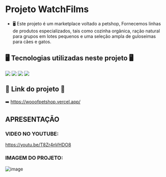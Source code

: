 # Projeto WatchFilms

- 🖥️ Este projeto é um marketplace voltado a petshop, Fornecemos linhas de produtos especializados,
      tais como cozinha orgânica, ração natural para grupos em lotes pequenos e uma seleção ampla de guloseimas para cães e gatos.

##

## 🖥️ Tecnologias utilizadas neste projeto 🖥️
<div>
  <img align="center" src="https://img.shields.io/badge/React-20232A?style=for-the-badge&logo=react&logoColor=61DAFB"/>
  <img align="center" src="https://img.shields.io/badge/React_Router-CA4245?style=for-the-badge&logo=react-router&logoColor=white"/>
  <img align="center" src="https://img.shields.io/badge/JavaScript-F7DF1E?style=for-the-badge&logo=javascript&logoColor=black"/>
  <img align="center" src="https://img.shields.io/badge/styled--components-DB7093?style=for-the-badge&logo=styled-components&logoColor=white"/>
  </div>
  
  ## 🔗 Link do projeto 🔗
  ➡️ https://wooofpetshop.vercel.app/
  
 ## APRESENTAÇÃO

<h3>VIDEO NO YOUTUBE: </h3>

https://youtu.be/T8Zr4nVHDO8


<h3> IMAGEM DO PROJETO: </h3>

![image](https://user-images.githubusercontent.com/75998678/196314925-5285b275-0e41-420f-b97d-d5f61a21a5c4.png)



